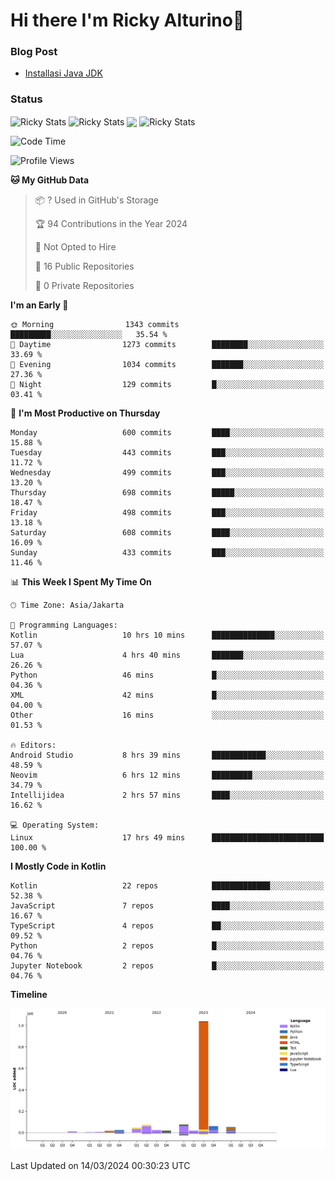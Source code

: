 # Hi there I'm Ricky Alturino👋

### Blog Post

<!-- BLOG-POST-LIST:START -->

- [Installasi Java JDK](https://onirutla.medium.com/installasi-java-jdk-ec701beeb5cb?source=rss-d9d81c918cc9------2)
<!-- BLOG-POST-LIST:END -->

### Status

<img align="center" alt="Ricky Stats" src="https://github-readme-stats.vercel.app/api?username=Alturino&theme=dark&show_icons=true&hide_border=false" />
<img align="center" alt="Ricky Stats" src="https://github-readme-stats.vercel.app/api/top-langs/?username=Alturino&theme=dark&show_icons=true&layout=compact"/>
<img align="center" width="640px" src="https://github-readme-stats.vercel.app/api/wakatime?username=Alturino&layout=compact&hide_border=true&theme=dark">
<img align="center" alt="Ricky Stats" src="https://leetcard.jacoblin.cool/onirutla?border=0&radius=20&ext=activity"/>

<!--START_SECTION:waka-->
![Code Time](http://img.shields.io/badge/Code%20Time-99%20hrs%2043%20mins-blue)

![Profile Views](http://img.shields.io/badge/Profile%20Views-0-blue)

**🐱 My GitHub Data** 

> 📦 ? Used in GitHub's Storage 
 > 
> 🏆 94 Contributions in the Year 2024
 > 
> 🚫 Not Opted to Hire
 > 
> 📜 16 Public Repositories 
 > 
> 🔑 0 Private Repositories 
 > 
**I'm an Early 🐤** 

```text
🌞 Morning                1343 commits        █████████░░░░░░░░░░░░░░░░   35.54 % 
🌆 Daytime                1273 commits        ████████░░░░░░░░░░░░░░░░░   33.69 % 
🌃 Evening                1034 commits        ███████░░░░░░░░░░░░░░░░░░   27.36 % 
🌙 Night                  129 commits         █░░░░░░░░░░░░░░░░░░░░░░░░   03.41 % 
```
📅 **I'm Most Productive on Thursday** 

```text
Monday                   600 commits         ████░░░░░░░░░░░░░░░░░░░░░   15.88 % 
Tuesday                  443 commits         ███░░░░░░░░░░░░░░░░░░░░░░   11.72 % 
Wednesday                499 commits         ███░░░░░░░░░░░░░░░░░░░░░░   13.20 % 
Thursday                 698 commits         █████░░░░░░░░░░░░░░░░░░░░   18.47 % 
Friday                   498 commits         ███░░░░░░░░░░░░░░░░░░░░░░   13.18 % 
Saturday                 608 commits         ████░░░░░░░░░░░░░░░░░░░░░   16.09 % 
Sunday                   433 commits         ███░░░░░░░░░░░░░░░░░░░░░░   11.46 % 
```


📊 **This Week I Spent My Time On** 

```text
🕑︎ Time Zone: Asia/Jakarta

💬 Programming Languages: 
Kotlin                   10 hrs 10 mins      ██████████████░░░░░░░░░░░   57.07 % 
Lua                      4 hrs 40 mins       ███████░░░░░░░░░░░░░░░░░░   26.26 % 
Python                   46 mins             █░░░░░░░░░░░░░░░░░░░░░░░░   04.36 % 
XML                      42 mins             █░░░░░░░░░░░░░░░░░░░░░░░░   04.00 % 
Other                    16 mins             ░░░░░░░░░░░░░░░░░░░░░░░░░   01.53 % 

🔥 Editors: 
Android Studio           8 hrs 39 mins       ████████████░░░░░░░░░░░░░   48.59 % 
Neovim                   6 hrs 12 mins       █████████░░░░░░░░░░░░░░░░   34.79 % 
Intellijidea             2 hrs 57 mins       ████░░░░░░░░░░░░░░░░░░░░░   16.62 % 

💻 Operating System: 
Linux                    17 hrs 49 mins      █████████████████████████   100.00 % 
```

**I Mostly Code in Kotlin** 

```text
Kotlin                   22 repos            █████████████░░░░░░░░░░░░   52.38 % 
JavaScript               7 repos             ████░░░░░░░░░░░░░░░░░░░░░   16.67 % 
TypeScript               4 repos             ██░░░░░░░░░░░░░░░░░░░░░░░   09.52 % 
Python                   2 repos             █░░░░░░░░░░░░░░░░░░░░░░░░   04.76 % 
Jupyter Notebook         2 repos             █░░░░░░░░░░░░░░░░░░░░░░░░   04.76 % 
```



**Timeline**

![Lines of Code chart](https://raw.githubusercontent.com/Alturino/Alturino/main/assets/bar_graph.png)


 Last Updated on 14/03/2024 00:30:23 UTC
<!--END_SECTION:waka-->
